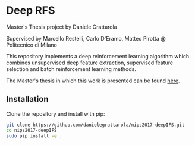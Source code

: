 # Deep RFS
Master's Thesis project by Daniele Grattarola

Supervised by Marcello Restelli, Carlo D'Eramo, Matteo Pirotta @ Politecnico di Milano

This repository implements a deep reinforcement learning algorithm which
combines unsupervised deep feature extraction, supervised feature selection
and batch reinforcement learning methods.

The Master's thesis in which this work is presented can be found
[here](https://github.com/danielegrattarola/thesis).

## Installation
Clone the repository and install with pip:
```sh
git clone https://github.com/danielegrattarola/nips2017-deepIFS.git
cd nips2017-deepIFS
sudo pip install -e .
```
